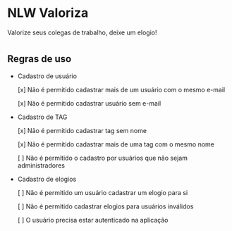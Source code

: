 # NLW Valoriza
Valorize seus colegas de trabalho, deixe um elogio!

#
## Regras de uso

- Cadastro de usuário

    [x] Não é permitido cadastrar mais de um usuário com o mesmo e-mail
    
    [x] Não é permitido cadastrar usuário sem e-mail


- Cadastro de TAG

    [x] Não é permitido cadastrar tag sem nome

    [x] Não é permitido cadastrar mais de uma tag com o mesmo nome

    [ ] Não é permitido o cadastro por usuários que não sejam administradores


- Cadastro de elogios

    [ ] Não é permitido um usuário cadastrar um elogio para si

    [ ] Não é permitido cadastrar elogios para usuários inválidos

    [ ] O usuário precisa estar autenticado na aplicação